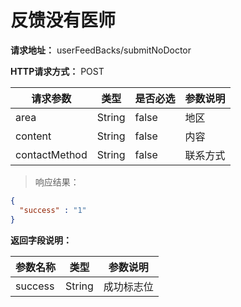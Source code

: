 # 反馈没有医师

**请求地址：** userFeedBacks/submitNoDoctor

**HTTP请求方式：** POST

| 请求参数 | 类型 | 是否必选 | 参数说明 |
| -- | -- | -- | -- |
| area | String | false | 地区 |
| content | String | false | 内容 |
| contactMethod | String | false | 联系方式 |

>响应结果：

```json
{
  "success" : "1"
}
```

**返回字段说明：**

| 参数名称 | 类型 | 参数说明 |
| -- | -- | -- |
| success | String | 成功标志位 |
